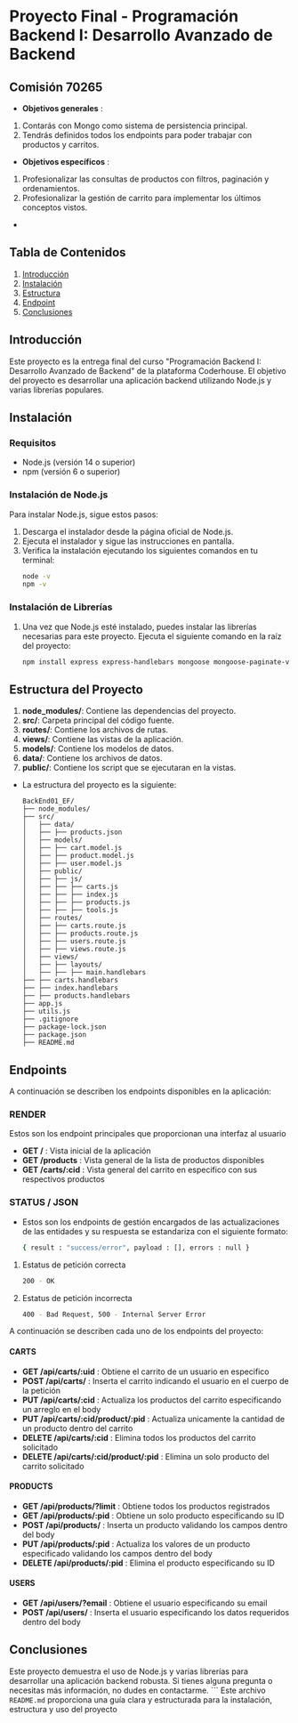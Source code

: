 # Proyecto Final - Programación Backend I: Desarrollo Avanzado de Backend

## Comisión 70265

- **Objetivos generales** : 
1. Contarás con Mongo como sistema de persistencia principal.
2. Tendrás definidos todos los endpoints para poder trabajar con productos y carritos.
- **Objetivos específicos** : 
1. Profesionalizar las consultas de productos con filtros, paginación y ordenamientos.
2. Profesionalizar la gestión de carrito para implementar los últimos conceptos vistos.
- 

## Tabla de Contenidos
1. [Introducción](#instroducción)
2. [Instalación](#instalación)
3. [Estructura](#estructura-del-proyecto)
4. [Endpoint](#endpoints)
5. [Conclusiones](#conclusiones)

## Introducción
Este proyecto es la entrega final del curso "Programación Backend I: Desarrollo Avanzado de Backend" de la plataforma Coderhouse. El objetivo del proyecto es desarrollar una aplicación backend utilizando Node.js y varias librerías populares.

## Instalación

### Requisitos
- Node.js (versión 14 o superior)
- npm (versión 6 o superior)

### Instalación de Node.js
Para instalar Node.js, sigue estos pasos:

1. Descarga el instalador desde la página oficial de Node.js.
2. Ejecuta el instalador y sigue las instrucciones en pantalla.
3. Verifica la instalación ejecutando los siguientes comandos en tu terminal:
   ```bash
   node -v
   npm -v

### Instalación de Librerías
1. Una vez que Node.js esté instalado, puedes instalar las librerías necesarias para este proyecto. Ejecuta el siguiente comando en la raíz del proyecto:
    ```sh
    npm install express express-handlebars mongoose mongoose-paginate-v2 express-validation

## Estructura del Proyecto
1. **node_modules/**: Contiene las dependencias del proyecto.
2. **src/**: Carpeta principal del código fuente.
3. **routes/**: Contiene los archivos de rutas.
4. **views/**: Contiene las vistas de la aplicación.
5. **models/**: Contiene los modelos de datos.
6. **data/**: Contiene los archivos de datos.
7. **public/**: Contiene los script que se ejecutaran en la vistas.

- La estructura del proyecto es la siguiente:
    ```
    BackEnd01_EF/
    ├── node_modules/
    ├── src/
    │   ├── data/
    │   ├── ├── products.json
    │   ├── models/
    │   ├── ├── cart.model.js
    │   ├── ├── product.model.js
    │   ├── ├── user.model.js
    │   ├── public/
    │   ├── ├── js/
    │   ├── ├── ├── carts.js
    │   ├── ├── ├── index.js
    │   ├── ├── ├── products.js
    │   ├── ├── ├── tools.js
    │   ├── routes/
    │   ├── ├── carts.route.js
    │   ├── ├── products.route.js
    │   ├── ├── users.route.js
    │   ├── ├── views.route.js
    │   ├── views/
    │   ├── ├── layouts/
    │   ├── ├── ├── main.handlebars
    ├── ├── carts.handlebars
    ├── ├── index.handlebars
    ├── ├── products.handlebars
    ├── app.js
    ├── utils.js
    ├── .gitignore
    ├── package-lock.json
    ├── package.json
    ├── README.md

## Endpoints
A continuación se describen los endpoints disponibles en la aplicación:

### RENDER
Estos son los endpoint principales que proporcionan una interfaz al usuario
- **GET /** : Vista inicial de la aplicación
- **GET /products** : Vista general de la lista de productos disponibles
- **GET /carts/:cid** : Vista general del carrito en especifico con sus respectivos productos

### STATUS / JSON
- Estos son los endpoints de gestión encargados de las actualizaciones de las entidades y su respuesta se estandariza con el siguiente formato:
    ```sh
    { result : "success/error", payload : [], errors : null }
1. Estatus de petición correcta
    ```sh
    200 - OK
2. Estatus de petición incorrecta
    ```sh
    400 - Bad Request, 500 - Internal Server Error

A continuación se describen cada uno de los endpoints del proyecto:
#### CARTS
- **GET /api/carts/:uid** : Obtiene el carrito de un usuario en especifico
- **POST /api/carts/** : Inserta el carrito indicando el usuario en el cuerpo de la petición
- **PUT /api/carts/:cid** : Actualiza los productos del carrito especificando un arreglo en el body
- **PUT /api/carts/:cid/product/:pid** : Actualiza unicamente la cantidad de un producto dentro del carrito
- **DELETE /api/carts/:cid** : Elimina todos los productos del carrito solicitado
- **DELETE /api/carts/:cid/product/:pid** : Elimina un solo producto del carrito solicitado

#### PRODUCTS
- **GET /api/products/?limit** : Obtiene todos los productos registrados
- **GET /api/products/:pid** : Obtiene un solo producto especificando su ID
- **POST /api/products/** : Inserta un producto validando los campos dentro del body
- **PUT /api/products/:pid** : Actualiza los valores de un producto especificado validando los campos dentro del body
- **DELETE /api/products/:pid** : Elimina el producto especificando su ID

#### USERS
- **GET /api/users/?email** : Obtiene el usuario especificando su email
- **POST /api/users/** : Inserta el usuario especificando los datos requeridos dentro del body

## Conclusiones
Este proyecto demuestra el uso de Node.js y varias librerías para desarrollar una aplicación backend robusta. Si tienes alguna pregunta o necesitas más información, no dudes en contactarme.
    ```
    Este archivo `README.md` proporciona una guía clara y estructurada para la instalación, estructura y uso del proyecto